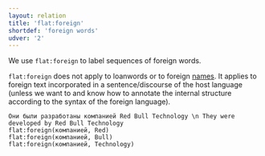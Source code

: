 ```yaml
---
layout: relation
title: 'flat:foreign'
shortdef: 'foreign words'
udver: '2'
---
```


We use `flat:foreign` to label sequences of foreign words.

`flat:foreign` does not apply to loanwords or to foreign [names](flat:name).
It applies to foreign text incorporated in a sentence/discourse
of the host language (unless we want to and know how to annotate the
internal structure according to the syntax of the foreign language).

~~~ sdparse
Они были разработаны компанией Red Bull Technology \n They were developed by Red Bull Technology
flat:foreign(компанией, Red)
flat:foreign(компанией, Bull)
flat:foreign(компанией, Technology)
~~~


<!-- Interlanguage links updated Čt lis 12 09:43:27 CET 2020 -->
